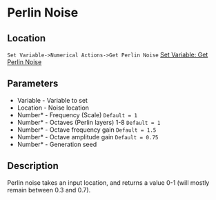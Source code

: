 # Perlin Noise

## Location
`Set Variable->Numerical Actions->Get Perlin Noise`
[Set Variable: Get Perlin Noise](Code_Blocks/Set_Variable/Get_Perlin_Noise.md)

## Parameters
- Variable - Variable to set
- Location - Noise location
- Number* - Frequency (Scale) `Default = 1`
- Number* - Octaves (Perlin layers) 1-8 `Default = 1`
- Number* - Octave frequency gain `Default = 1.5`
- Number* - Octave amplitude gain `Default = 0.75`
- Number* - Generation seed

## Description
Perlin noise takes an input location, and returns a value 0-1 (will mostly remain between 0.3 and 0.7).

